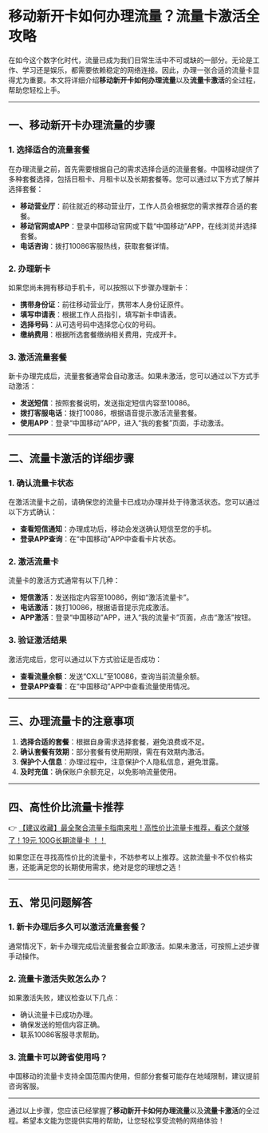 # 移动新开卡如何办理流量？流量卡激活全攻略

在如今这个数字化时代，流量已成为我们日常生活中不可或缺的一部分。无论是工作、学习还是娱乐，都需要依赖稳定的网络连接。因此，办理一张合适的流量卡显得尤为重要。本文将详细介绍**移动新开卡如何办理流量**以及**流量卡激活**的全过程，帮助您轻松上手。

---

## 一、移动新开卡办理流量的步骤

### 1. 选择适合的流量套餐
在办理流量之前，首先需要根据自己的需求选择合适的流量套餐。中国移动提供了多种套餐选择，包括日租卡、月租卡以及长期套餐等。您可以通过以下方式了解并选择套餐：
- **移动营业厅**：前往就近的移动营业厅，工作人员会根据您的需求推荐合适的套餐。
- **移动官网或APP**：登录中国移动官网或下载“中国移动”APP，在线浏览并选择套餐。
- **电话咨询**：拨打10086客服热线，获取套餐详情。

### 2. 办理新卡
如果您尚未拥有移动手机卡，可以按照以下步骤办理新卡：
- **携带身份证**：前往移动营业厅，携带本人身份证原件。
- **填写申请表**：根据工作人员指引，填写新卡申请表。
- **选择号码**：从可选号码中选择您心仪的号码。
- **缴纳费用**：根据所选套餐缴纳相关费用，完成开卡。

### 3. 激活流量套餐
新卡办理完成后，流量套餐通常会自动激活。如果未激活，您可以通过以下方式手动激活：
- **发送短信**：按照套餐说明，发送指定短信内容至10086。
- **拨打客服电话**：拨打10086，根据语音提示激活流量套餐。
- **使用APP**：登录“中国移动”APP，进入“我的套餐”页面，手动激活。

---

## 二、流量卡激活的详细步骤

### 1. 确认流量卡状态
在激活流量卡之前，请确保您的流量卡已成功办理并处于待激活状态。您可以通过以下方式确认：
- **查看短信通知**：办理成功后，移动会发送确认短信至您的手机。
- **登录APP查询**：在“中国移动”APP中查看卡片状态。

### 2. 激活流量卡
流量卡的激活方式通常有以下几种：
- **短信激活**：发送指定内容至10086，例如“激活流量卡”。
- **电话激活**：拨打10086，根据语音提示完成激活。
- **APP激活**：登录“中国移动”APP，进入“我的流量卡”页面，点击“激活”按钮。

### 3. 验证激活结果
激活完成后，您可以通过以下方式验证是否成功：
- **查看流量余额**：发送“CXLL”至10086，查询当前流量余额。
- **登录APP查看**：在“中国移动”APP中查看流量使用情况。

---

## 三、办理流量卡的注意事项

1. **选择合适的套餐**：根据自身需求选择套餐，避免浪费或不足。
2. **确认套餐有效期**：部分套餐有使用期限，需在有效期内激活。
3. **保护个人信息**：办理过程中，注意保护个人隐私信息，避免泄露。
4. **及时充值**：确保账户余额充足，以免影响流量使用。

---

## 四、高性价比流量卡推荐

👉 [【建议收藏】最全聚合流量卡指南来啦！高性价比流量卡推荐，看这个就够了！19元 100G长期流量卡 ！！](https://bit.ly/Liuliangka)

如果您正在寻找高性价比的流量卡，不妨参考以上推荐。这款流量卡不仅价格实惠，还能满足您的长期使用需求，绝对是您的理想之选！

---

## 五、常见问题解答

### 1. 新卡办理后多久可以激活流量套餐？
通常情况下，新卡办理完成后流量套餐会立即激活。如果未激活，可按照上述步骤手动操作。

### 2. 流量卡激活失败怎么办？
如果激活失败，建议检查以下几点：
- 确认流量卡已成功办理。
- 确保发送的短信内容正确。
- 联系10086客服寻求帮助。

### 3. 流量卡可以跨省使用吗？
中国移动的流量卡支持全国范围内使用，但部分套餐可能存在地域限制，建议提前咨询客服。

---

通过以上步骤，您应该已经掌握了**移动新开卡如何办理流量**以及**流量卡激活**的全过程。希望本文能为您提供实用的帮助，让您轻松享受流畅的网络体验！